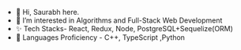 - 👋 Hi, Saurabh here.
- 👀 I’m interested in Algorithms and Full-Stack Web Development
- ✨ Tech Stacks- React, Redux, Node, PostgreSQL+Sequelize(ORM)
- 🌱 Languages Proficiency - C++, TypeScript ,Python

<!---
YourGoodFriendSP/YourGoodFriendSP is a ✨ special ✨ repository because its `README.md` (this file) appears on your GitHub profile.
You can click the Preview link to take a look at your changes.
--->
